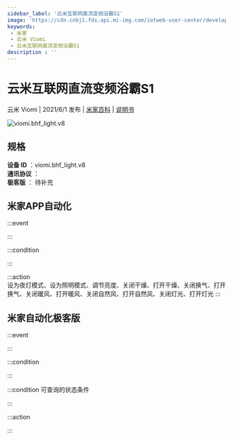 ```yaml
---
sidebar_label: '云米互联网直流变频浴霸S1'
image: 'https://cdn.cnbj1.fds.api.mi-img.com/iotweb-user-center/developer_1679071269821pd4UJa46.png?GalaxyAccessKeyId=AKVGLQWBOVIRQ3XLEW&Expires=9223372036854775807&Signature=mTveAT2wVhkgiD4f8XtO2wfBhUI='
keywords: 
 - 米家
 - 云米 Viomi
 - 云米互联网直流变频浴霸S1
description : ''
---
```

# 云米互联网直流变频浴霸S1

云米 Viomi | 2021/6/1 发布 | [米家百科](https://home.mi.com/webapp/content/baike/product/index.html?model=viomi.bhf_light.v8) | [说明书](https://home.mi.com/views/introduction.html?model=viomi.bhf_light.v8&region=cn)

![viomi.bhf_light.v8](https://cdn.cnbj1.fds.api.mi-img.com/iotweb-user-center/developer_1679071269821pd4UJa46.png?GalaxyAccessKeyId=AKVGLQWBOVIRQ3XLEW&Expires=9223372036854775807&Signature=mTveAT2wVhkgiD4f8XtO2wfBhUI=)

## 规格  
> 
**设备 ID** ：viomi.bhf_light.v8  
**通讯协议** ：  
**极客版**  ： 待补充 


## 米家APP自动化  

:::event  

:::

:::condition  

:::

:::action   
设为夜灯模式、设为照明模式、调节亮度、关闭干燥、打开干燥、关闭换气、打开换气、关闭暖风、打开暖风、关闭自然风、打开自然风、关闭灯光、打开灯光
:::

## 米家自动化极客版  

:::event  

:::

:::condition  

:::

:::condition 可查询的状态条件  

:::

:::action  

:::

        
